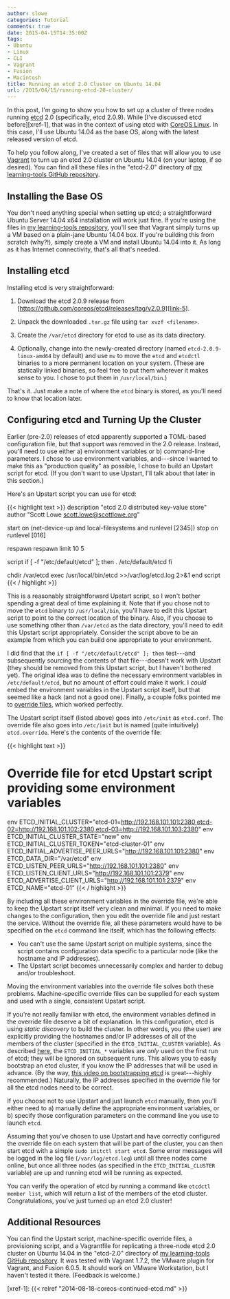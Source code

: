```yaml
---
author: slowe
categories: Tutorial
comments: true
date: 2015-04-15T14:35:00Z
tags:
- Ubuntu
- Linux
- CLI
- Vagrant
- Fusion
- Macintosh
title: Running an etcd 2.0 Cluster on Ubuntu 14.04
url: /2015/04/15/running-etcd-20-cluster/
---
```


In this post, I'm going to show you how to set up a cluster of three nodes running [etcd][link-1] 2.0 (specifically, etcd 2.0.9). While [I've discussed etcd before][xref-1], that was in the context of using etcd with [CoreOS Linux][link-2]. In this case, I'll use Ubuntu 14.04 as the base OS, along with the latest released version of etcd.

To help you follow along, I've created a set of files that will allow you to use [Vagrant][link-4] to turn up an etcd 2.0 cluster on Ubuntu 14.04 (on your laptop, if so desired). You can find all these files in the "etcd-2.0" directory of [my learning-tools GitHub repository][link-3].

## Installing the Base OS

You don't need anything special when setting up etcd; a straightforward Ubuntu Server 14.04 x64 installation will work just fine. If you're using the files in [my learning-tools repository][link-3], you'll see that Vagrant simply turns up a VM based on a plain-jane Ubuntu 14.04 box. If you're building this from scratch (why?!), simply create a VM and install Ubuntu 14.04 into it. As long as it has Internet connectivity, that's all that's needed.

## Installing etcd

Installing etcd is very straightforward:

1. Download the etcd 2.0.9 release from [https://github.com/coreos/etcd/releases/tag/v2.0.9][link-5].

2. Unpack the downloaded `.tar.gz` file using `tar xvzf <filename>`.

3. Create the `/var/etcd` directory for etcd to use as its data directory.

4. Optionally, change into the newly-created directory (named `etcd-2.0.9-linux-amd64` by default) and use `mv` to move the `etcd` and `etcdctl` binaries to a more permanent location on your system. (These are statically linked binaries, so feel free to put them wherever it makes sense to you. I chose to put them in `/usr/local/bin`.)

That's it. Just make a note of where the `etcd` binary is stored, as you'll need to know that location later.

## Configuring etcd and Turning Up the Cluster

Earlier (pre-2.0) releases of etcd apparently supported a TOML-based configuration file, but that support was removed in the 2.0 release. Instead, you'll need to use either a) environment variables or b) command-line parameters. I chose to use environment variables, and---since I wanted to make this as "production quality" as possible, I chose to build an Upstart script for etcd. (If you don't want to use Upstart, I'll talk about that later in this section.)

Here's an Upstart script you can use for etcd:

{{< highlight text >}}
description "etcd 2.0 distributed key-value store"
author "Scott Lowe <scott.lowe@scottlowe.org>"

start on (net-device-up
          and local-filesystems
          and runlevel [2345])
stop on runlevel [016]

respawn
respawn limit 10 5

script
  if [ -f "/etc/default/etcd" ]; then
    . /etc/default/etcd
  fi

chdir /var/etcd
exec /usr/local/bin/etcd >>/var/log/etcd.log 2>&1
end script
{{< / highlight >}}

This is a reasonably straightforward Upstart script, so I won't bother spending a great deal of time explaining it. Note that if you chose not to move the `etcd` binary to `/usr/local/bin`, you'll have to edit this Upstart script to point to the correct location of the binary. Also, if you choose to use something other than `/var/etcd` as the data directory, you'll need to edit this Upstart script appropriately. Consider the script above to be an example from which you can build one appropriate to your environment.

I did find that the `if [ -f "/etc/default/etcd" ]; then` test---and subsequently sourcing the contents of that file---doesn't work with Upstart (they should be removed from this Upstart script, but I haven't bothered yet). The original idea was to define the necessary environment variables in `/etc/default/etcd`, but no amount of effort could make it work. I _could_ embed the environment variables in the Upstart script itself, but that seemed like a hack (and not a good one). Finally, a couple folks pointed me to [override files][link-6], which worked perfectly.

The Upstart script itself (listed above) goes into `/etc/init` as `etcd.conf`. The override file also goes into `/etc/init` but is named (quite intuitively) `etcd.override`. Here's the contents of the override file:

{{< highlight text >}}
# Override file for etcd Upstart script providing some environment variables
env ETCD_INITIAL_CLUSTER="etcd-01=http://192.168.101.101:2380,etcd-02=http://192.168.101.102:2380,etcd-03=http://192.168.101.103:2380"
env ETCD_INITIAL_CLUSTER_STATE="new"
env ETCD_INITIAL_CLUSTER_TOKEN="etcd-cluster-01"
env ETCD_INITIAL_ADVERTISE_PEER_URLS="http://192.168.101.101:2380"
env ETCD_DATA_DIR="/var/etcd"
env ETCD_LISTEN_PEER_URLS="http://192.168.101.101:2380"
env ETCD_LISTEN_CLIENT_URLS="http://192.168.101.101:2379"
env ETCD_ADVERTISE_CLIENT_URLS="http://192.168.101.101:2379"
env ETCD_NAME="etcd-01"
{{< / highlight >}}

By including all these environment variables in the override file, we're able to keep the Upstart script itself very clean and minimal. If you need to make changes to the configuration, then you edit the override file and just restart the service. Without the override file, all these parameters would have to be specified on the `etcd` command line itself, which has the following effects:

* You can't use the same Upstart script on multiple systems, since the script contains configuration data specific to a particular node (like the hostname and IP addresses).
* The Upstart script becomes unnecessarily complex and harder to debug and/or troubleshoot.

Moving the environment variables into the override file solves both these problems. Machine-specific override files can be supplied for each system and used with a single, consistent Upstart script.

If you're not really familiar with etcd, the environment variables defined in the override file deserve a bit of explanation. In this configuration, etcd is using _static discovery_ to build the cluster. In other words, you (the user) are explicitly providing the hostnames and/or IP addresses of all of the members of the cluster (specified in the `ETCD_INITIAL_CLUSTER` variable). As described [here][link-7], the `ETCD_INITIAL_*` variables are _only_ used on the first run of etcd; they will be ignored on subsequent runs. This allows you to easily bootstrap an etcd cluster, if you know the IP addresses that will be used in advance. (By the way, [this video on bootstrapping etcd][link-8] is great---highly recommended.) Naturally, the IP addresses specified in the override file for all the etcd nodes need to be correct.

If you choose not to use Upstart and just launch `etcd` manually, then you'll either need to a) manually define the appropriate environment variables, or b) specify those configuration parameters on the command line you use to launch `etcd`.

Assuming that you've chosen to use Upstart and have correctly configured the override file on each system that will be part of the cluster, you can then start etcd with a simple `sudo initctl start etcd`. Some error messages will be logged in the log file (`/var/log/etcd.log`) until all three nodes come online, but once all three nodes (as specified in the `ETCD_INITIAL_CLUSTER` variable) are up and running etcd will be running as expected.

You can verify the operation of etcd by running a command like `etcdctl member list`, which will return a list of the members of the etcd cluster. Congratulations, you've just turned up an etcd 2.0 cluster!

## Additional Resources

You can find the Upstart script, machine-specific override files, a provisioning script, and a Vagrantfile for replicating a three-node etcd 2.0 cluster on Ubuntu 14.04 in the "etcd-2.0" directory of [my learning-tools GitHub repository][link-3]. It was tested with Vagrant 1.7.2, the VMware plugin for Vagrant, and Fusion 6.0.5. It should work on VMware Workstation, but I haven't tested it there. (Feedback is welcome.)


[link-1]: https://github.com/coreos/etcd
[link-2]: https://coreos.com
[link-3]: https://github.com/scottslowe/learning-tools
[link-4]: http://www.vagrantup.com/
[link-5]: https://github.com/coreos/etcd/releases/tag/v2.0.9
[link-6]: http://upstart.ubuntu.com/cookbook/#override-files
[link-7]: https://github.com/coreos/etcd/blob/master/Documentation/clustering.md
[link-8]: https://www.youtube.com/watch?v=duUTk8xxGbU
[xref-1]: {{< relref "2014-08-18-coreos-continued-etcd.md" >}}
